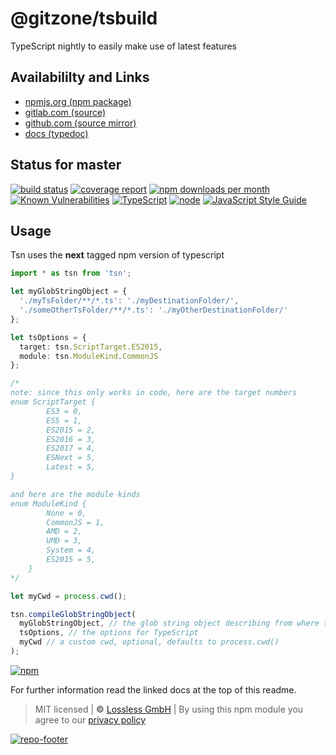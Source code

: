 # @gitzone/tsbuild
TypeScript nightly to easily make use of latest features

## Availabililty and Links
* [npmjs.org (npm package)](https://www.npmjs.com/package/@gitzone/tsbuild)
* [gitlab.com (source)](https://gitlab.com/gitzone/tsbuild)
* [github.com (source mirror)](https://github.com/gitzone/tsbuild)
* [docs (typedoc)](https://gitzone.gitlab.io/tsbuild/)

## Status for master
[![build status](https://gitlab.com/gitzone/tsbuild/badges/master/build.svg)](https://gitlab.com/gitzone/tsbuild/commits/master)
[![coverage report](https://gitlab.com/gitzone/tsbuild/badges/master/coverage.svg)](https://gitlab.com/gitzone/tsbuild/commits/master)
[![npm downloads per month](https://img.shields.io/npm/dm/@gitzone/tsbuild.svg)](https://www.npmjs.com/package/@gitzone/tsbuild)
[![Known Vulnerabilities](https://snyk.io/test/npm/@gitzone/tsbuild/badge.svg)](https://snyk.io/test/npm/@gitzone/tsbuild)
[![TypeScript](https://img.shields.io/badge/TypeScript->=%203.x-blue.svg)](https://nodejs.org/dist/latest-v10.x/docs/api/)
[![node](https://img.shields.io/badge/node->=%2010.x.x-blue.svg)](https://nodejs.org/dist/latest-v10.x/docs/api/)
[![JavaScript Style Guide](https://img.shields.io/badge/code%20style-prettier-ff69b4.svg)](https://prettier.io/)

## Usage

Tsn uses the **next** tagged npm version of typescript

```typescript
import * as tsn from 'tsn';

let myGlobStringObject = {
  './myTsFolder/**/*.ts': './myDestinationFolder/',
  './someOtherTsFolder/**/*.ts': './myOtherDestinationFolder/'
};

let tsOptions = {
  target: tsn.ScriptTarget.ES2015,
  module: tsn.ModuleKind.CommonJS
};

/*
note: since this only works in code, here are the target numbers
enum ScriptTarget {
        ES3 = 0,
        ES5 = 1,
        ES2015 = 2,
        ES2016 = 3,
        ES2017 = 4,
        ESNext = 5,
        Latest = 5,
}

and here are the module kinds
enum ModuleKind {
        None = 0,
        CommonJS = 1,
        AMD = 2,
        UMD = 3,
        System = 4,
        ES2015 = 5,
    }
*/

let myCwd = process.cwd();

tsn.compileGlobStringObject(
  myGlobStringObject, // the glob string object describing from where to compile what to where
  tsOptions, // the options for TypeScript
  myCwd // a custom cwd, optional, defaults to process.cwd()
);
```

[![npm](https://push.rocks/assets/repo-header.svg)](https://push.rocks)

For further information read the linked docs at the top of this readme.

> MIT licensed | **&copy;** [Lossless GmbH](https://lossless.gmbh)
| By using this npm module you agree to our [privacy policy](https://lossless.gmbH/privacy)

[![repo-footer](https://lossless.gitlab.io/publicrelations/repofooter.svg)](https://maintainedby.lossless.com)
